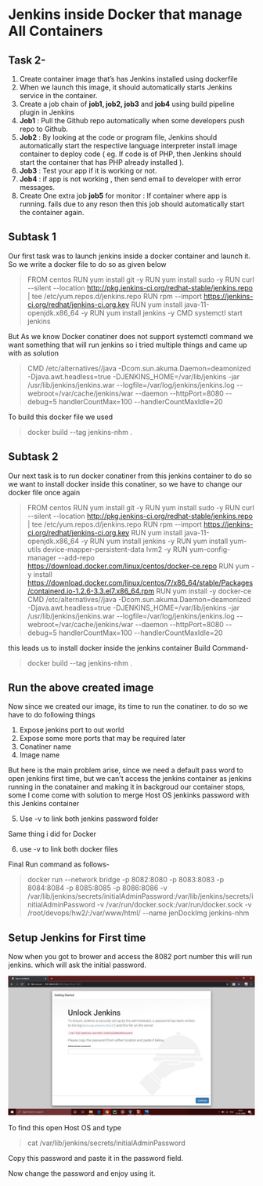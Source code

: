 ﻿
# Jenkins inside Docker that manage All Containers
## Task 2-
1.  Create container image that’s has Jenkins installed using dockerfile
2.  When we launch this image, it should automatically starts Jenkins service in the container.
3.  Create a job chain of  **job1, job2, job3**  and  **job4** using build pipeline plugin in Jenkins
4.  **Job1**  : Pull the Github repo automatically when some developers push repo to Github.
5.  **Job2**  : By looking at the code or program file, Jenkins should automatically start the respective language interpreter install image container to deploy code ( eg. If code is of PHP, then Jenkins should start the container that has PHP already installed ).
6.  **Job3** : Test your app if it is working or not.
7.  **Job4**  : if app is not working , then send email to developer with error messages.
8.  Create One extra job  **job5**  for monitor : If container where app is running. fails due to any reson then this job should automatically start the container again.

## Subtask 1

Our first task was to launch jenkins inside a docker container and launch it.
So we write a docker file to do so as given below

> FROM centos
RUN yum install git -y
RUN yum install sudo -y 
RUN curl --silent --location http://pkg.jenkins-ci.org/redhat-stable/jenkins.repo | tee /etc/yum.repos.d/jenkins.repo
RUN rpm --import https://jenkins-ci.org/redhat/jenkins-ci.org.key
RUN yum install java-11-openjdk.x86_64 -y
RUN yum install jenkins -y
CMD systemctl start jenkins

But As we know Docker conatiner does not support systemctl command we want something that will run jenkins 
so i tried multiple things and came up with as solution 
>CMD /etc/alternatives//java -Dcom.sun.akuma.Daemon=deamonized -Djava.awt.headless=true -DJENKINS_HOME=/var/lib/jenkins -jar /usr/lib/jenkins/jenkins.war --logfile=/var/log/jenkins/jenkins.log --webroot=/var/cache/jenkins/war --daemon --httpPort=8080 --debug=5 handlerCountMax=100 --handlerCountMaxIdle=20 

To build this docker file we used 
> docker build --tag jenkins-nhm .

## Subtask 2
Our next task is to run docker conatiner from this jenkins container
to do so we want to install docker inside this conatiner, so we have to change our docker file once again
>FROM centos
RUN yum install git -y
RUN yum install sudo -y 
RUN curl --silent --location http://pkg.jenkins-ci.org/redhat-stable/jenkins.repo | tee /etc/yum.repos.d/jenkins.repo
RUN rpm --import https://jenkins-ci.org/redhat/jenkins-ci.org.key
RUN yum install java-11-openjdk.x86_64 -y
RUN yum install jenkins -y
RUN yum install yum-utils device-mapper-persistent-data lvm2 -y
RUN yum-config-manager --add-repo  https://download.docker.com/linux/centos/docker-ce.repo
RUN yum -y install https://download.docker.com/linux/centos/7/x86_64/stable/Packages/containerd.io-1.2.6-3.3.el7.x86_64.rpm
RUN yum install -y docker-ce
CMD /etc/alternatives//java -Dcom.sun.akuma.Daemon=deamonized -Djava.awt.headless=true -DJENKINS_HOME=/var/lib/jenkins -jar /usr/lib/jenkins/jenkins.war --logfile=/var/log/jenkins/jenkins.log --webroot=/var/cache/jenkins/war --daemon --httpPort=8080 --debug=5 handlerCountMax=100 --handlerCountMaxIdle=20 

this leads us to install docker inside the jenkins container
Build Command-
> docker build --tag jenkins-nhm .

## Run the above created image
Now since we created our image, its time to run the conatiner.
to do so we have to do following things

 1. Expose jenkins port to out world
 2. Expose some more ports that may be required later
 3. Conatiner name
 4. Image name

But here is the main problem arise, since we need a default pass word to open jenkins first time, but we can't access the jenkins container as jenkins running in the conatainer and making it in backgroud our container stops, 
some I come come with solution to merge Host OS jenkinks password with this Jenkins container 

 5. Use -v to link both jenkins password folder

Same thing i did for Docker

 6. use -v to link both docker files
 

Final Run command as follows- 
> docker run --network bridge -p 8082:8080 -p 8083:8083 -p 8084:8084 -p 8085:8085 -p 8086:8086 -v /var/lib/jenkins/secrets/initialAdminPassword:/var/lib/jenkins/secrets/initialAdminPassword -v /var/run/docker.sock:/var/run/docker.sock -v /root/devops/hw2/:/var/www/html/ --name jenDockImg jenkins-nhm

 

## Setup Jenkins for First time
Now when you got to brower and access the 8082 port number 
this will run jenkins. which will ask the initial password.

![jenkins](https://github.com/narayanhari/JenkinsDocker_Task2/blob/master/1.jpeg)

To find this open Host OS and type
> cat /var/lib/jenkins/secrets/initialAdminPassword

Copy this password and paste it in the password field.

Now change the password and enjoy using it.
